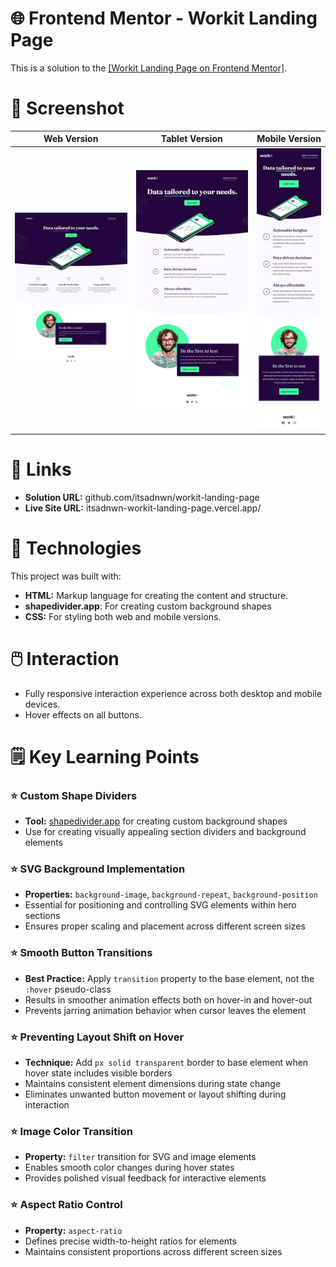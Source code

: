 # 🌐 Frontend Mentor - Workit Landing Page

<p>This is a solution to the <a href="https://www.frontendmentor.io/challenges/workit-landing-page-2fYnyle5lu" target="_blank">[Workit Landing Page on Frontend Mentor]</a>.</p>

# 📸 Screenshot

<table>
  <thead>
    <th>Web Version</th>
    <th>Tablet Version</th>
    <th>Mobile Version</th>
  </thead>
  <tbody>
    <tr>
      <td><img width="550" src="resources/images/web-version.png" /></td>
      <td><img width="550" src="resources/images/tablet-version.png" /></td>
      <td><img width="250" src="resources/images/mobile-version.png" /></td>
    </tr>
  </tbody>
</table>

# 🔗 Links

<ul>
  <li><strong>Solution URL:</strong> github.com/itsadnwn/workit-landing-page</li>
  <li><strong>Live Site URL:</strong> itsadnwn-workit-landing-page.vercel.app/</li>
</ul>

# 📂 Technologies

<p>This project was built with:</p>
<ul>
  <li><strong>HTML:</strong> Markup language for creating the content and structure.</li>
  <li><strong>shapedivider.app</strong>: For creating custom background shapes</li>
  <li><strong>CSS:</strong> For styling both web and mobile versions.</li>
</ul>

# 🖱️ Interaction

<ul>
  <li>Fully responsive interaction experience across both desktop and mobile devices.</li>
  <li>Hover effects on all buttons.</li>
</ul>

# 🗒️ Key Learning Points

<div>
  <h3>⭐ Custom Shape Dividers</h3>
  <ul>
    <li><strong>Tool:</strong> <a href="www.shapedivider.app">shapedivider.app</a> for creating custom background shapes</li>
    <li>Use for creating visually appealing section dividers and background elements</li>
  </ul>
</div>

<div>
  <h3>⭐ SVG Background Implementation</h3>
  <ul>
    <li><strong>Properties:</strong> <code>background-image</code>, <code>background-repeat</code>, <code>background-position</code></li>
    <li>Essential for positioning and controlling SVG elements within hero sections</li>
    <li>Ensures proper scaling and placement across different screen sizes</li>
  </ul>
</div>

<div>
  <h3>⭐ Smooth Button Transitions</h3>
  <ul>
    <li><strong>Best Practice:</strong> Apply <code>transition</code> property to the base element, not the <code>:hover</code> pseudo-class</li>
    <li>Results in smoother animation effects both on hover-in and hover-out</li>
    <li>Prevents jarring animation behavior when cursor leaves the element</li>
  </ul>
</div>

<div>
  <h3>⭐ Preventing Layout Shift on Hover</h3>
  <ul>
    <li><strong>Technique:</strong> Add <code>px solid transparent</code> border to base element when hover state includes visible borders</li>
    <li>Maintains consistent element dimensions during state change</li>
    <li>Eliminates unwanted button movement or layout shifting during interaction</li>
  </ul>
</div>

<div>
  <h3>⭐ Image Color Transition</h3>
  <ul>
    <li><strong>Property:</strong> <code>filter</code> transition for SVG and image elements</li>
    <li>Enables smooth color changes during hover states</li>
    <li>Provides polished visual feedback for interactive elements</li>
  </ul>
</div>

<div>
  <h3>⭐ Aspect Ratio Control</h3>
  <ul>
    <li><strong>Property:</strong> <code>aspect-ratio</code></li>
    <li>Defines precise width-to-height ratios for elements</li>
    <li>Maintains consistent proportions across different screen sizes</li>
  </ul>
</div>